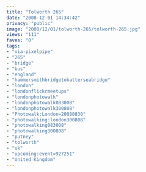 ```yaml
---
title: "Tolworth 265"
date: "2008-12-01 14:34:42"
privacy: "public"
image: "2008/12/01/tolworth-265/tolworth-265.jpg"
views: "111"
faves: "0"
tags:
- "via-pixelpipe"
- "265"
- "bridge"
- "bus"
- "england"
- "hammersmithbridgetobatterseabridge"
- "london"
- "londonflickrmeetups"
- "londonphotowalk"
- "londonphotowalk083008"
- "londonphotowalk300808"
- "Photowalk:London=20080830"
- "photowalking:london300808"
- "photowalking083008"
- "photowalking300808"
- "putney"
- "tolworth"
- "uk"
- "upcoming:event=927251"
- "United Kingdom"
---
```

<a href="/photos/2008/12/01/tolworth-265"></a>
